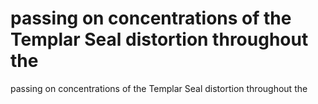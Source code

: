 # passing on concentrations of the Templar Seal distortion throughout the

passing on concentrations of the Templar Seal distortion throughout the